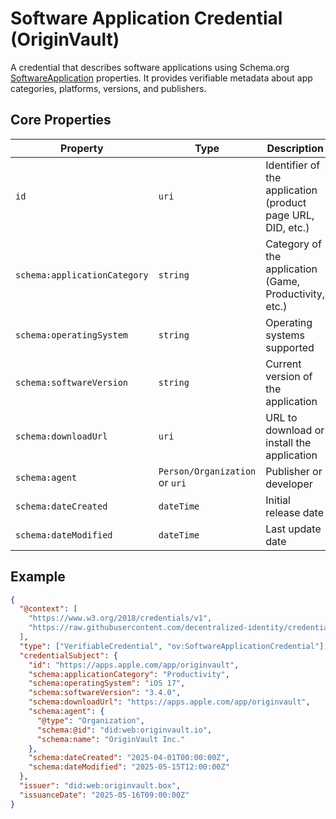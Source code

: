 # Software Application Credential (OriginVault)

A credential that describes software applications using Schema.org [SoftwareApplication](https://schema.org/SoftwareApplication) properties. It provides verifiable metadata about app categories, platforms, versions, and publishers.

## Core Properties

| Property | Type | Description |
|----------|------|-------------|
| `id` | `uri` | Identifier of the application (product page URL, DID, etc.) |
| `schema:applicationCategory` | `string` | Category of the application (Game, Productivity, etc.) |
| `schema:operatingSystem` | `string` | Operating systems supported |
| `schema:softwareVersion` | `string` | Current version of the application |
| `schema:downloadUrl` | `uri` | URL to download or install the application |
| `schema:agent` | `Person/Organization` or `uri` | Publisher or developer |
| `schema:dateCreated` | `dateTime` | Initial release date |
| `schema:dateModified` | `dateTime` | Last update date |

## Example

```json
{
  "@context": [
    "https://www.w3.org/2018/credentials/v1",
    "https://raw.githubusercontent.com/decentralized-identity/credential-schemas/main/community-schemas/OriginVault/draft-schemas/software-application/context.json"
  ],
  "type": ["VerifiableCredential", "ov:SoftwareApplicationCredential"],
  "credentialSubject": {
    "id": "https://apps.apple.com/app/originvault",
    "schema:applicationCategory": "Productivity",
    "schema:operatingSystem": "iOS 17",
    "schema:softwareVersion": "3.4.0",
    "schema:downloadUrl": "https://apps.apple.com/app/originvault",
    "schema:agent": {
      "@type": "Organization",
      "schema:@id": "did:web:originvault.io",
      "schema:name": "OriginVault Inc."
    },
    "schema:dateCreated": "2025-04-01T00:00:00Z",
    "schema:dateModified": "2025-05-15T12:00:00Z"
  },
  "issuer": "did:web:originvault.box",
  "issuanceDate": "2025-05-16T09:00:00Z"
}
``` 